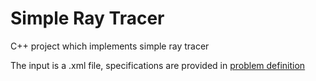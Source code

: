 <html>
<body>
<h1> Simple Ray Tracer   </h1>

<p> C++ project which implements simple ray tracer   <br>

<p> The input is a .xml file, specifications are provided in <a href="problem definition.pdf"> problem definition </a>  <br>

</html>
</body>